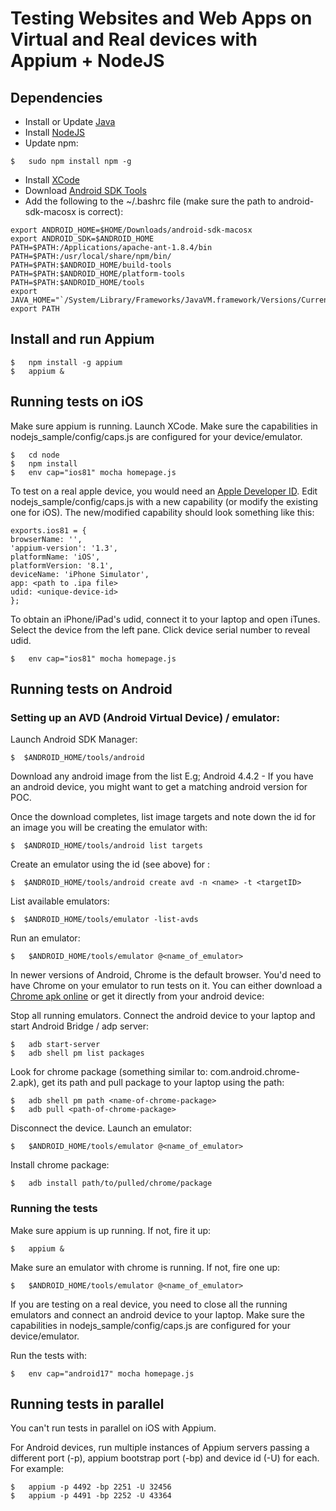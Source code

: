 # Testing Websites and Web Apps on Virtual and Real devices with Appium + NodeJS

## Dependencies
* Install or Update [Java](https://www.java.com/en/download/manual_java7.jsp)
* Install [NodeJS](https://nodejs.org/)
* Update npm:
```
$   sudo npm install npm -g
```
* Install [XCode](https://developer.apple.com/xcode/downloads/)
* Download [Android SDK Tools](https://developer.android.com/sdk/index.html#Other)
* Add the following to the ~/.bashrc file (make sure the path to android-sdk-macosx is correct):

```
export ANDROID_HOME=$HOME/Downloads/android-sdk-macosx
export ANDROID_SDK=$ANDROID_HOME
PATH=$PATH:/Applications/apache-ant-1.8.4/bin
PATH=$PATH:/usr/local/share/npm/bin/
PATH=$PATH:$ANDROID_HOME/build-tools
PATH=$PATH:$ANDROID_HOME/platform-tools
PATH=$PATH:$ANDROID_HOME/tools
export JAVA_HOME="`/System/Library/Frameworks/JavaVM.framework/Versions/Current/Commands/java_home`"
export PATH

```

## Install and run Appium

```
$   npm install -g appium
$   appium &
```

## Running tests on iOS

Make sure appium is running. Launch XCode. Make sure the capabilities in nodejs_sample/config/caps.js are configured for your device/emulator. 

```
$   cd node
$   npm install
$   env cap="ios81" mocha homepage.js
```

To test on a real apple device, you would need an [Apple Developer ID](https://developer.apple.com/programs/ios/). Edit nodejs_sample/config/caps.js with a new capability (or modify the existing one for iOS). The new/modified capability should look something like this:

```
exports.ios81 = {
browserName: '',
'appium-version': '1.3',
platformName: 'iOS',
platformVersion: '8.1',
deviceName: 'iPhone Simulator',
app: <path to .ipa file>
udid: <unique-device-id>
};
```

To obtain an iPhone/iPad's udid, connect it to your laptop and open iTunes. Select the device from the left pane. Click device serial number to reveal udid. 

```
$   env cap="ios81" mocha homepage.js
```

## Running tests on Android

### Setting up an AVD (Android Virtual Device) / emulator:
Launch Android SDK Manager:

```
$  $ANDROID_HOME/tools/android
```

Download any android image from the list E.g; Android 4.4.2 - If you have an android device, you might want to get a matching android version for POC. 

Once the download completes, list image targets and note down the id for an image you will be creating the emulator with:

```
$  $ANDROID_HOME/tools/android list targets
```

Create an emulator using the id (see above) for <targetID>:

```
$  $ANDROID_HOME/tools/android create avd -n <name> -t <targetID>
```

List available emulators:

```
$  $ANDROID_HOME/tools/emulator -list-avds
```

Run an emulator:

```
$   $ANDROID_HOME/tools/emulator @<name_of_emulator>
```

In newer versions of Android, Chrome is the default browser. You'd need to have Chrome on your emulator to run tests on it. You can either download a [Chrome apk online](https://github.com/imurchie/chromes) or get it directly from your android device:

Stop all running emulators. Connect the android device to your laptop and start Android Bridge / adp server:

```
$   adb start-server
$   adb shell pm list packages
```

Look for chrome package (something similar to: com.android.chrome-2.apk), get its path and pull package to your laptop using the path:

```
$   adb shell pm path <name-of-chrome-package>
$   adb pull <path-of-chrome-package>
```

Disconnect the device. Launch an emulator:

```
$   $ANDROID_HOME/tools/emulator @<name_of_emulator>
```

Install chrome package:

```
$   adb install path/to/pulled/chrome/package
```

### Running the tests

Make sure appium is up running. If not, fire it up:

```
$   appium &
```

Make sure an emulator with chrome is running. If not, fire one up:

```
$   $ANDROID_HOME/tools/emulator @<name_of_emulator>
```

If you are testing on a real device, you need to close all the running emulators and connect an android device to your laptop. Make sure the capabilities in nodejs_sample/config/caps.js are configured for your device/emulator.

Run the tests with:

```
$   env cap="android17" mocha homepage.js
```

## Running tests in parallel

You can't run tests in parallel on iOS with Appium.

For Android devices, run multiple instances of Appium servers passing a different port (-p), appium bootstrap port (-bp) and device id (-U) for each. For example:

```
$   appium -p 4492 -bp 2251 -U 32456
$   appium -p 4491 -bp 2252 -U 43364
```